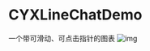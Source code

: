 # CYXLineChatDemo
一个带可滑动、可点击指针的图表
![img](https://github.com/SionChen/CYXLineChatDemo/blob/master/QQ20180504-172328-HD.gif)
